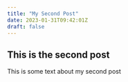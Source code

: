 ```yaml
---
title: "My Second Post"
date: 2023-01-31T09:42:01Z
draft: false
---
```


## This is the second post

This is some text about my second post